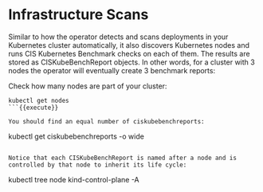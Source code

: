 # Infrastructure Scans 

Similar to how the operator detects and scans deployments in your Kubernetes cluster automatically, it also discovers Kubernetes nodes and runs CIS Kubernetes Benchmark checks on each of them. The results are stored as CISKubeBenchReport objects. In other words, for a cluster with 3 nodes the operator will eventually create 3 benchmark reports: 

Check how many nodes are part of your cluster:

```
kubectl get nodes
```{{execute}}

You should find an equal number of ciskubebenchreports:

```
kubectl get ciskubebenchreports -o wide
```{{execute}}

Notice that each CISKubeBenchReport is named after a node and is controlled by that node to inherit its life cycle:

```
kubectl tree node kind-control-plane -A
```{{execute}}